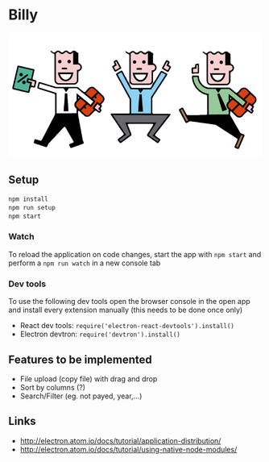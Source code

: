 # Billy

![billy](concept/accountants.png)

## Setup

```bash
npm install
npm run setup
npm start
```

### Watch
To reload the application on code changes, start the app with `npm start` and perform a `npm run watch` in a new console tab

### Dev tools
To use the following dev tools open the browser console in the open app and install every extension manually (this needs to be done once only)

* React dev tools: `require('electron-react-devtools').install()`
* Electron devtron: `require('devtron').install()`

## Features to be implemented
* File upload (copy file) with drag and drop
* Sort by columns (?)
* Search/Filter (eg. not payed, year,...)

## Links
* http://electron.atom.io/docs/tutorial/application-distribution/
* http://electron.atom.io/docs/tutorial/using-native-node-modules/